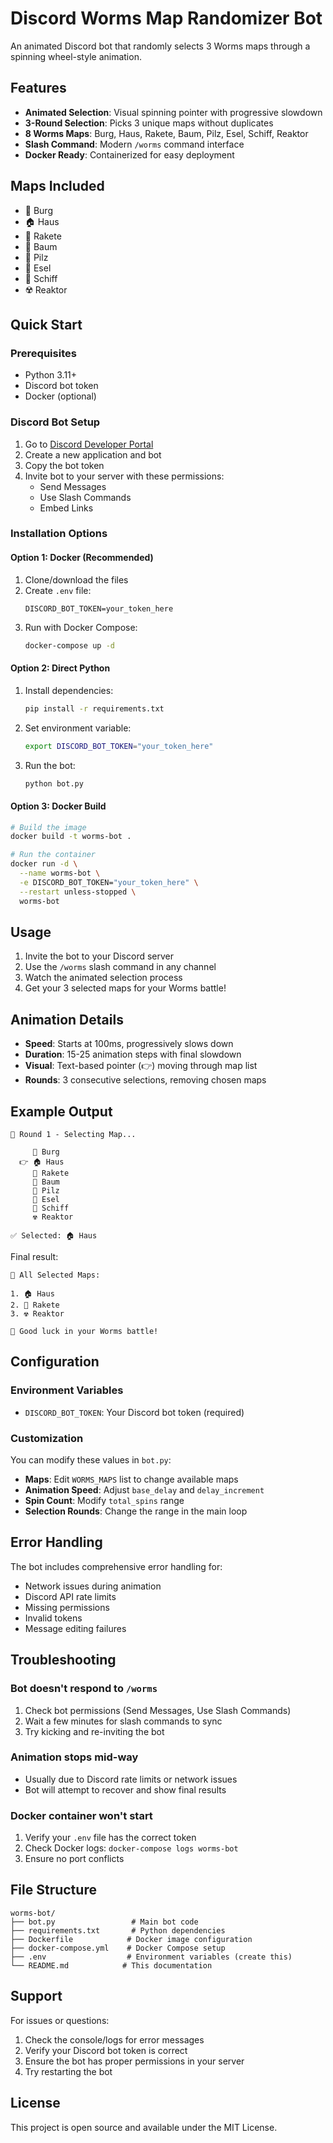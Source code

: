 # Discord Worms Map Randomizer Bot

An animated Discord bot that randomly selects 3 Worms maps through a spinning wheel-style animation.

## Features

- **Animated Selection**: Visual spinning pointer with progressive slowdown
- **3-Round Selection**: Picks 3 unique maps without duplicates
- **8 Worms Maps**: Burg, Haus, Rakete, Baum, Pilz, Esel, Schiff, Reaktor
- **Slash Command**: Modern `/worms` command interface
- **Docker Ready**: Containerized for easy deployment

## Maps Included

- 🏰 Burg
- 🏠 Haus
- 🚀 Rakete
- 🌳 Baum
- 🍄 Pilz
- 🐴 Esel
- 🚢 Schiff
- ☢️ Reaktor

## Quick Start

### Prerequisites

- Python 3.11+
- Discord bot token
- Docker (optional)

### Discord Bot Setup

1. Go to [Discord Developer Portal](https://discord.com/developers/applications)
2. Create a new application and bot
3. Copy the bot token
4. Invite bot to your server with these permissions:
   - Send Messages
   - Use Slash Commands
   - Embed Links

### Installation Options

#### Option 1: Docker (Recommended)

1. Clone/download the files
2. Create `.env` file:
   ```
   DISCORD_BOT_TOKEN=your_token_here
   ```
3. Run with Docker Compose:
   ```bash
   docker-compose up -d
   ```

#### Option 2: Direct Python

1. Install dependencies:
   ```bash
   pip install -r requirements.txt
   ```
2. Set environment variable:
   ```bash
   export DISCORD_BOT_TOKEN="your_token_here"
   ```
3. Run the bot:
   ```bash
   python bot.py
   ```

#### Option 3: Docker Build

```bash
# Build the image
docker build -t worms-bot .

# Run the container
docker run -d \
  --name worms-bot \
  -e DISCORD_BOT_TOKEN="your_token_here" \
  --restart unless-stopped \
  worms-bot
```

## Usage

1. Invite the bot to your Discord server
2. Use the `/worms` slash command in any channel
3. Watch the animated selection process
4. Get your 3 selected maps for your Worms battle!

## Animation Details

- **Speed**: Starts at 100ms, progressively slows down
- **Duration**: 15-25 animation steps with final slowdown
- **Visual**: Text-based pointer (👉) moving through map list
- **Rounds**: 3 consecutive selections, removing chosen maps

## Example Output

```
🎯 Round 1 - Selecting Map...

     🏰 Burg
  👉 🏠 Haus
     🚀 Rakete
     🌳 Baum
     🍄 Pilz
     🐴 Esel
     🚢 Schiff
     ☢️ Reaktor

✅ Selected: 🏠 Haus
```

Final result:
```
🎉 All Selected Maps:

1. 🏠 Haus
2. 🚀 Rakete  
3. ☢️ Reaktor

🎯 Good luck in your Worms battle!
```

## Configuration

### Environment Variables

- `DISCORD_BOT_TOKEN`: Your Discord bot token (required)

### Customization

You can modify these values in `bot.py`:

- **Maps**: Edit `WORMS_MAPS` list to change available maps
- **Animation Speed**: Adjust `base_delay` and `delay_increment`
- **Spin Count**: Modify `total_spins` range
- **Selection Rounds**: Change the range in the main loop

## Error Handling

The bot includes comprehensive error handling for:

- Network issues during animation
- Discord API rate limits
- Missing permissions
- Invalid tokens
- Message editing failures

## Troubleshooting

### Bot doesn't respond to `/worms`

1. Check bot permissions (Send Messages, Use Slash Commands)
2. Wait a few minutes for slash commands to sync
3. Try kicking and re-inviting the bot

### Animation stops mid-way

- Usually due to Discord rate limits or network issues
- Bot will attempt to recover and show final results

### Docker container won't start

1. Verify your `.env` file has the correct token
2. Check Docker logs: `docker-compose logs worms-bot`
3. Ensure no port conflicts

## File Structure

```
worms-bot/
├── bot.py                 # Main bot code
├── requirements.txt       # Python dependencies
├── Dockerfile            # Docker image configuration
├── docker-compose.yml    # Docker Compose setup
├── .env                  # Environment variables (create this)
└── README.md            # This documentation
```

## Support

For issues or questions:

1. Check the console/logs for error messages
2. Verify your Discord bot token is correct
3. Ensure the bot has proper permissions in your server
4. Try restarting the bot

## License

This project is open source and available under the MIT License.